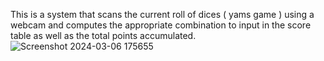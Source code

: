 This is a system that scans the current roll of dices ( yams game ) using a webcam and computes the appropriate combination to input in the score table as well as the total points accumulated.
![Screenshot 2024-03-06 175655](https://github.com/VictorMazilu/yams/assets/22270373/958aa015-82dd-4b29-9829-7f6861259acb)
